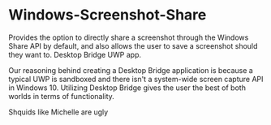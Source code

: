 # Windows-Screenshot-Share
Provides the option to directly share a screenshot through the Windows Share API by default, and also allows the user to save a screenshot should they want to. Desktop Bridge UWP app.

Our reasoning behind creating a Desktop Bridge application is because a typical UWP is sandboxed and there isn't a system-wide screen capture API in Windows 10. Utilizing Desktop Bridge gives the user the best of both worlds in terms of functionality.

Shquids like Michelle are ugly